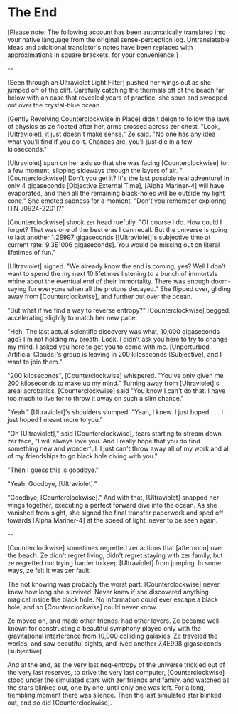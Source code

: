# The End

[Please note: The following account has been automatically translated into your native language from the original sense-perception log. Untranslatable ideas and additional translator's notes have been replaced with approximations in square brackets, for your convenience.]

--

[Seen through an Ultraviolet Light Filter] pushed her wings out as she jumped off of the cliff. Carefully catching the thermals off of the beach far below with an ease that revealed years of practice, she spun and swooped out over the crystal-blue ocean.

[Gently Revolving Counterclockwise in Place] didn't deign to follow the laws of physics as ze floated after her, arms crossed across zer chest. "Look, [Ultraviolet], it just doesn't make sense." Ze said. "No one has any idea what you'll find if you do it. Chances are, you'll just die in a few kiloseconds."

[Ultraviolet] spun on her axis so that she was facing [Counterclockwise] for a few moment, slipping sideways through the layers of air. "[Counterclockwise]! Don't you get it? It's the last possible real adventure! In only 4 gigaseconds [Objective External Time], [Alpha Mariner-4] will have evaporated, and then all the remaining black-holes will be outside my light cone." She emoted sadness for a moment. "Don't you remember exploring [TN J0924-2201]?"

[Counterclockwise] shook zer head ruefully. "Of course I do. How could I forget? That was one of the best eras I can recall. But the universe is going to last another 1.2E997 gigaseconds [[Ultraviolet]'s subjective time at current rate: 9.3E1006 gigaseconds]. You would be missing out on literal lifetimes of fun."

[Ultraviolet] sighed. "We already know the end is coming, yes? Well I don't want to spend the my next 10 lifetimes listening to a bunch of immortals whine about the eventual end of their immortality. There was enough doom-saying for everyone when all the protons decayed." She flipped over, gliding away from [Counterclockwise], and further out over the ocean.

"But what if we find a way to reverse entropy?" [Counterclockwise] begged, accelerating slightly to match her new pace.

"Heh. The last actual scientific discovery was what, 10,000 gigaseconds ago? I'm not holding my breath. Look. I didn't ask you here to try to change my mind. I asked you here to get you to come with me. [Unperturbed Artificial Clouds]'s group is leaving in 200 kiloseconds [Subjective], and I want to join them."

"200 kiloseconds", [Counterclockwise] whispered. "You've only given me 200 kiloseconds to make up my mind." Turning away from [Ultraviolet]'s areal acrobatics, [Counterclockwise] said "You know I can't do that. I have too much to live for to throw it away on such a slim chance."

"Yeah." [Ultraviolet]'s shoulders slumped. "Yeah, I knew. I just hoped . . . I just hoped I meant more to you."

"Oh [Ultraviolet]," said [Counterclockwise], tears starting to stream down zer face, "I will always love you. And I really hope that you do find something new and wonderful. I just can't throw away all of my work and all of my friendships to go black hole diving with you."

"Then I guess this is goodbye."

"Yeah. Goodbye, [Ultraviolet]."

"Goodbye, [Counterclockwise]." And with that, [Ultraviolet] snapped her wings together, executing a perfect forward dive into the ocean. As she vanished from sight, she signed the final transfer paperwork and sped off towards [Alpha Mariner-4] at the speed of light, never to be seen again.

--

[Counterclockwise] sometimes regretted zer actions that [afternoon] over the beach. Ze didn't regret living, didn't regret staying with zer family, but ze regretted not trying harder to keep [Ultraviolet] from jumping. In some ways, ze felt it was zer fault.

The not knowing was probably the worst part. [Counterclockwise] never knew how long she survived. Never knew if she discovered anything magical inside the black hole. No information could ever escape a black hole, and so [Counterclockwise] could never know.

Ze moved on, and made other friends, had other lovers. Ze became well-known for constructing a beautiful symphony played only with the gravitational interference from 10,000 colliding galaxies. Ze traveled the worlds, and saw beautiful sights, and lived another 7.4E998 gigaseconds [subjective].

And at the end, as the very last neg-entropy of the universe trickled out of the very last reserves, to drive the very last computer, [Counterclockwise] stood under the simulated stars with zer friends and family, and watched as the stars blinked out, one by one, until only one was left. For a long, trembling moment there was silence. Then the last simulated star blinked out, and so did [Counterclockwise].
